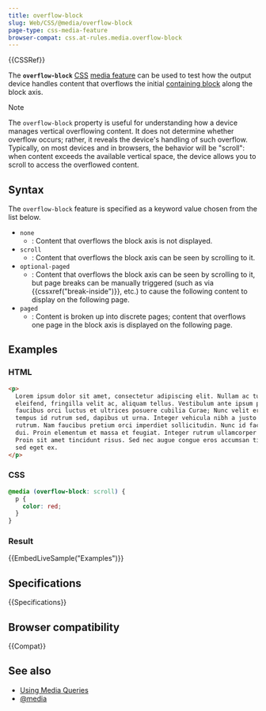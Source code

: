 ```yaml
---
title: overflow-block
slug: Web/CSS/@media/overflow-block
page-type: css-media-feature
browser-compat: css.at-rules.media.overflow-block
---
```


{{CSSRef}}

The **`overflow-block`** [CSS](/en-US/docs/Web/CSS) [media feature](/en-US/docs/Web/CSS/@media#media_features) can be used to test how the output device handles content that overflows the initial [containing block](/en-US/docs/Web/CSS/Containing_block) along the block axis.

> [!NOTE]
> The `overflow-block` property is useful for understanding how a device manages
> vertical overflowing content. It does not determine whether overflow occurs;
> rather, it reveals the device's handling of such overflow. Typically, on most
> devices and in browsers, the behavior will be "scroll": when content exceeds
> the available vertical space, the device allows you to scroll to access the
> overflowed content.

## Syntax

The `overflow-block` feature is specified as a keyword value chosen from the list below.

- `none`
  - : Content that overflows the block axis is not displayed.
- `scroll`
  - : Content that overflows the block axis can be seen by scrolling to it.
- `optional-paged`
  - : Content that overflows the block axis can be seen by scrolling to it, but page breaks can be manually triggered (such as via {{cssxref("break-inside")}}, etc.) to cause the following content to display on the following page.
- `paged`
  - : Content is broken up into discrete pages; content that overflows one page in the block axis is displayed on the following page.

## Examples

### HTML

```html
<p>
  Lorem ipsum dolor sit amet, consectetur adipiscing elit. Nullam ac turpis
  eleifend, fringilla velit ac, aliquam tellus. Vestibulum ante ipsum primis in
  faucibus orci luctus et ultrices posuere cubilia Curae; Nunc velit erat,
  tempus id rutrum sed, dapibus ut urna. Integer vehicula nibh a justo imperdiet
  rutrum. Nam faucibus pretium orci imperdiet sollicitudin. Nunc id facilisis
  dui. Proin elementum et massa et feugiat. Integer rutrum ullamcorper eleifend.
  Proin sit amet tincidunt risus. Sed nec augue congue eros accumsan tincidunt
  sed eget ex.
</p>
```

### CSS

```css
@media (overflow-block: scroll) {
  p {
    color: red;
  }
}
```

### Result

{{EmbedLiveSample("Examples")}}

## Specifications

{{Specifications}}

## Browser compatibility

{{Compat}}

## See also

- [Using Media Queries](/en-US/docs/Web/CSS/CSS_media_queries/Using_media_queries)
- [@media](/en-US/docs/Web/CSS/@media)
